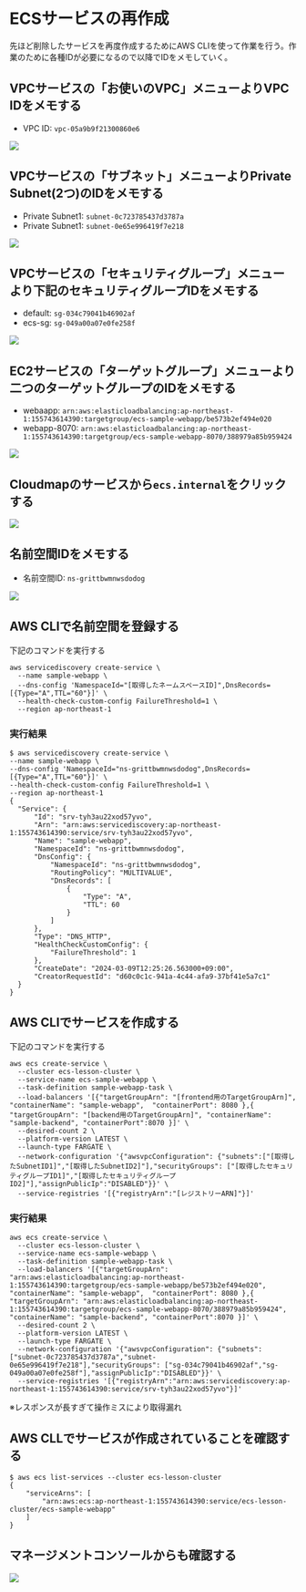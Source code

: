 # ECSサービスの再作成

先ほど削除したサービスを再度作成するためにAWS CLIを使って作業を行う。作業のために各種IDが必要になるので以降でIDをメモしていく。

## VPCサービスの「お使いのVPC」メニューよりVPC IDをメモする

- VPC ID: `vpc-05a9b9f21300860e6`

![](images/19/01.png)

## VPCサービスの「サブネット」メニューよりPrivate Subnet(2つ)のIDをメモする

- Private Subnet1: `subnet-0c723785437d3787a`
- Private Subnet1: `subnet-0e65e996419f7e218`

![](images/19/02.png)

## VPCサービスの「セキュリティグループ」メニューより下記のセキュリティグループIDをメモする

- default: `sg-034c79041b46902af`
- ecs-sg: `sg-049a00a07e0fe258f`

![](images/19/03.png)

## EC2サービスの「ターゲットグループ」メニューより二つのターゲットグループのIDをメモする

- webaapp: `arn:aws:elasticloadbalancing:ap-northeast-1:155743614390:targetgroup/ecs-sample-webapp/be573b2ef494e020`
- webapp-8070: `arn:aws:elasticloadbalancing:ap-northeast-1:155743614390:targetgroup/ecs-sample-webapp-8070/388979a85b959424`

![](images/19/04.png)

## Cloudmapのサービスから`ecs.internal`をクリックする

![](images/19/05.png)

## 名前空間IDをメモする

- 名前空間ID: `ns-grittbwmnwsdodog`

![](images/19/06.png)

## AWS CLIで名前空間を登録する

下記のコマンドを実行する

```
aws servicediscovery create-service \
  --name sample-webapp \
  --dns-config 'NamespaceId="[取得したネームスペースID]",DnsRecords=[{Type="A",TTL="60"}]' \
  --health-check-custom-config FailureThreshold=1 \
  --region ap-northeast-1
```

### 実行結果

  ```
$ aws servicediscovery create-service \
  --name sample-webapp \
  --dns-config 'NamespaceId="ns-grittbwmnwsdodog",DnsRecords=[{Type="A",TTL="60"}]' \
  --health-check-custom-config FailureThreshold=1 \
  --region ap-northeast-1
{
    "Service": {
        "Id": "srv-tyh3au22xod57yvo",
        "Arn": "arn:aws:servicediscovery:ap-northeast-1:155743614390:service/srv-tyh3au22xod57yvo",
        "Name": "sample-webapp",
        "NamespaceId": "ns-grittbwmnwsdodog",
        "DnsConfig": {
            "NamespaceId": "ns-grittbwmnwsdodog",
            "RoutingPolicy": "MULTIVALUE",
            "DnsRecords": [
                {
                    "Type": "A",
                    "TTL": 60
                }
            ]
        },
        "Type": "DNS_HTTP",
        "HealthCheckCustomConfig": {
            "FailureThreshold": 1
        },
        "CreateDate": "2024-03-09T12:25:26.563000+09:00",
        "CreatorRequestId": "d60c0c1c-941a-4c44-afa9-37bf41e5a7c1"
    }
}
```

## AWS CLIでサービスを作成する

下記のコマンドを実行する

```
aws ecs create-service \
  --cluster ecs-lesson-cluster \
  --service-name ecs-sample-webapp \
  --task-definition sample-webapp-task \
  --load-balancers '[{"targetGroupArn": "[frontend用のTargetGroupArn]", "containerName": "sample-webapp",  "containerPort": 8080 },{ "targetGroupArn": "[backend用のTargetGroupArn]", "containerName": "sample-backend", "containerPort":8070 }]' \
  --desired-count 2 \
  --platform-version LATEST \
  --launch-type FARGATE \
  --network-configuration '{"awsvpcConfiguration": {"subnets":["[取得したSubnetID1]","[取得したSubnetID2]"],"securityGroups": ["[取得したセキュリティグループID1]","[取得したセキュリティグループID2]"],"assignPublicIp":"DISABLED"}}' \
  --service-registries '[{"registryArn":"[レジストリーARN]"}]'
```

### 実行結果

```
aws ecs create-service \
  --cluster ecs-lesson-cluster \
  --service-name ecs-sample-webapp \
  --task-definition sample-webapp-task \
  --load-balancers '[{"targetGroupArn": "arn:aws:elasticloadbalancing:ap-northeast-1:155743614390:targetgroup/ecs-sample-webapp/be573b2ef494e020", "containerName": "sample-webapp",  "containerPort": 8080 },{ "targetGroupArn": "arn:aws:elasticloadbalancing:ap-northeast-1:155743614390:targetgroup/ecs-sample-webapp-8070/388979a85b959424", "containerName": "sample-backend", "containerPort":8070 }]' \
  --desired-count 2 \
  --platform-version LATEST \
  --launch-type FARGATE \
  --network-configuration '{"awsvpcConfiguration": {"subnets":["subnet-0c723785437d3787a","subnet-0e65e996419f7e218"],"securityGroups": ["sg-034c79041b46902af","sg-049a00a07e0fe258f"],"assignPublicIp":"DISABLED"}}' \
  --service-registries '[{"registryArn":"arn:aws:servicediscovery:ap-northeast-1:155743614390:service/srv-tyh3au22xod57yvo"}]'
  ```

※レスポンスが長すぎて操作ミスにより取得漏れ

## AWS CLLでサービスが作成されていることを確認する

```
$ aws ecs list-services --cluster ecs-lesson-cluster
{
    "serviceArns": [
        "arn:aws:ecs:ap-northeast-1:155743614390:service/ecs-lesson-cluster/ecs-sample-webapp"
    ]
}
```

## マネージメントコンソールからも確認する

![](images/19/07.png)